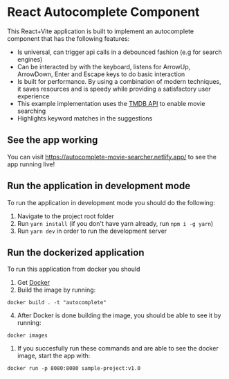 # React Autocomplete Component

This React+Vite application is built to implement an autocomplete component that has the following features:

- Is universal, can trigger api calls in a debounced fashion (e.g for search engines)
- Can be interacted by with the keyboard, listens for ArrowUp, ArrowDown, Enter and Escape keys to do basic interaction
- Is built for performance. By using a combination of modern techniques, it saves resources and is speedy while providing a satisfactory user experience
- This example implementation uses the [TMDB API](https://www.themoviedb.org/) to enable movie searching
- Highlights keyword matches in the suggestions

## See the app working

You can visit https://autocomplete-movie-searcher.netlify.app/ to see the app running live!

## Run the application in development mode

To run the application in development mode you should do the following:

1. Navigate to the project root folder
2. Run `yarn install` (if you don't have yarn already, run `npm i -g yarn`)
3. Run `yarn dev` in order to run the development server

## Run the dockerized application

To run this application from docker you should

1. Get [Docker](https://docs.docker.com/get-docker/)
2. Build the image by running:

```
docker build . -t "autocomplete"
```

4. After Docker is done building the image, you should be able to see it by running:

```
docker images
```

1. If you succesfully run these commands and are able to see the docker image, start the app with:

```
docker run -p 8080:8080 sample-project:v1.0
```
